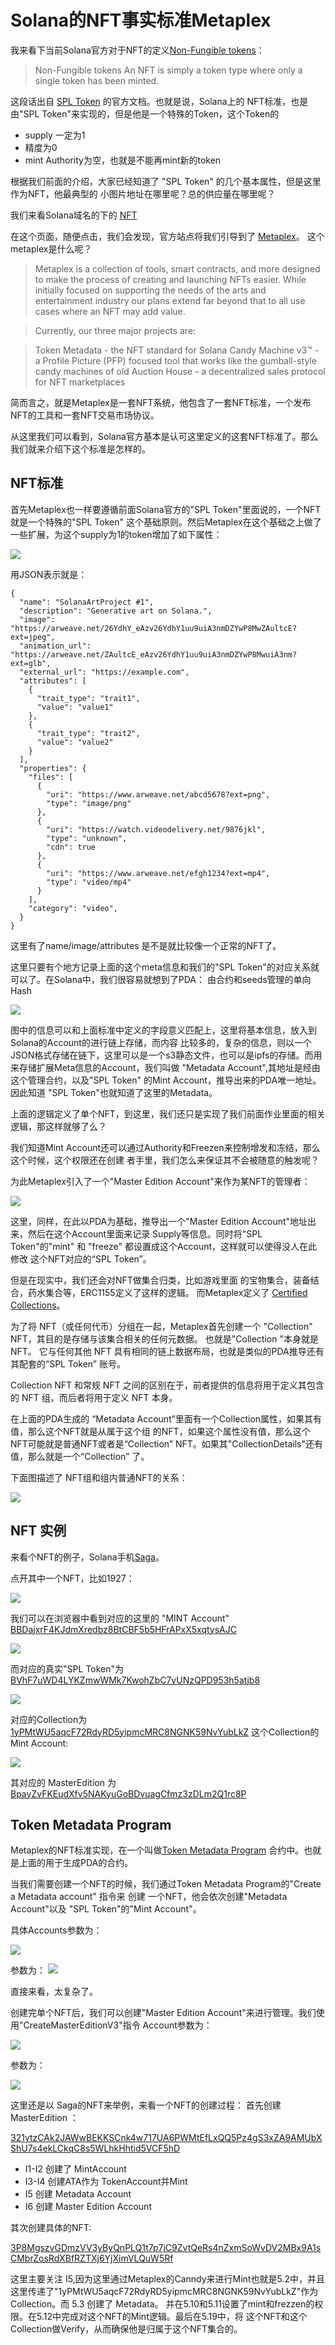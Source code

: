 # Solana的NFT事实标准Metaplex
我来看下当前Solana官方对于NFT的定义[Non-Fungible tokens](https://spl.solana.com/token#non-fungible-tokens)：

> Non-Fungible tokens
> An NFT is simply a token type where only a single token has been minted.

这段话出自 [SPL Token](https://spl.solana.com/token) 的官方文档。也就是说，Solana上的
NFT标准，也是由"SPL Token"来实现的，但是他是一个特殊的Token，这个Token的 

* supply 一定为1
* 精度为0
* mint Authority为空，也就是不能再mint新的token

根据我们前面的介绍，大家已经知道了 "SPL Token" 的几个基本属性，但是这里作为NFT，他最典型的
小图片地址在哪里呢？总的供应量在哪里呢？

我们来看Solana域名的下的 [NFT](https://solana.com/developers/nfts)

在这个页面，随便点击，我们会发现，官方站点将我们引导到了 [Metaplex](https://www.metaplex.com/)。
这个metaplex是什么呢？

> Metaplex is a collection of tools, smart contracts, and more designed to make the process of creating and launching NFTs easier. While initially focused on supporting the needs of the arts and entertainment industry our plans extend far beyond that to all use cases where an NFT may add value.

> Currently, our three major projects are:

> Token Metadata - the NFT standard for Solana
> Candy Machine v3™ - a Profile Picture (PFP) focused tool that works like the gumball-style candy machines of old
> Auction House - a decentralized sales protocol for NFT marketplaces


简而言之，就是Metaplex是一套NFT系统，他包含了一套NFT标准，一个发布NFT的工具和一套NFT交易市场协议。

从这里我们可以看到，Solana官方基本是认可这里定义的这套NFT标准了。那么我们就来介绍下这个标准是怎样的。

## NFT标准
首先Metaplex也一样要遵循前面Solana官方的"SPL Token"里面说的，一个NFT就是一个特殊的"SPL Token"
这个基础原则。然后Metaplex在这个基础之上做了一些扩展，为这个supply为1的token增加了如下属性：

![](./assets/images/nft_meta.png)

用JSON表示就是：

```
{
  "name": "SolanaArtProject #1",
  "description": "Generative art on Solana.",
  "image": "https://arweave.net/26YdhY_eAzv26YdhY1uu9uiA3nmDZYwP8MwZAultcE?ext=jpeg",
  "animation_url": "https://arweave.net/ZAultcE_eAzv26YdhY1uu9uiA3nmDZYwP8MwuiA3nm?ext=glb",
  "external_url": "https://example.com",
  "attributes": [
    {
      "trait_type": "trait1",
      "value": "value1"
    },
    {
      "trait_type": "trait2",
      "value": "value2"
    }
  ],
  "properties": {
    "files": [
      {
        "uri": "https://www.arweave.net/abcd5678?ext=png",
        "type": "image/png"
      },
      {
        "uri": "https://watch.videodelivery.net/9876jkl",
        "type": "unknown",
        "cdn": true
      },
      {
        "uri": "https://www.arweave.net/efgh1234?ext=mp4",
        "type": "video/mp4"
      }
    ],
    "category": "video",
  }
}
```

这里有了name/image/attributes 是不是就比较像一个正常的NFT了。

这里只要有个地方记录上面的这个meta信息和我们的"SPL Token"的对应关系就可以了。在Solana中，我们很容易就想到了PDA： 由合约和seeds管理的单向Hash

![](./assets/images/nft_pda_meta.png)

图中的信息可以和上面标准中定义的字段意义匹配上，这里将基本信息，放入到Solana的Account的进行链上存储，而内容
比较多的，复杂的信息，则以一个JSON格式存储在链下，这里可以是一个s3静态文件，也可以是ipfs的存储。而用来存储扩展Meta信息的Account，我们叫做 "Metadata Account",其地址是经由 这个管理合约，以及"SPL Token" 的Mint Account，推导出来的PDA唯一地址。因此知道 "SPL Token"也就知道了这里的Metadata。


上面的逻辑定义了单个NFT，到这里，我们还只是实现了我们前面作业里面的相关逻辑，那这样就够了么？

我们知道Mint Account还可以通过Authority和Freezen来控制增发和冻结，那么这个时候，这个权限还在创建
者手里，我们怎么来保证其不会被随意的触发呢？

为此Metaplex引入了一个"Master Edition Account"来作为某NFT的管理者：

![](./assets/images/erc721.png)

这里，同样，在此以PDA为基础，推导出一个"Master Edition Account"地址出来，然后在这个Account里面来记录
Supply等信息。同时将"SPL Token"的"mint" 和 "freeze" 都设置成这个Account，这样就可以使得没人在此修改
这个NFT对应的“SPL Token”。

但是在现实中，我们还会对NFT做集合归类，比如游戏里面 的宝物集合，装备结合，药水集合等，ERC1155定义了这样的逻辑。
而Metaplex定义了 [Certified Collections](https://docs.metaplex.com/programs/token-metadata/certified-collections)。

为了将 NFT（或任何代币）分组在一起，Metaplex首先创建一个 "Collection" NFT，其目的是存储与该集合相关的任何元数据。 也就是"Collection "本身就是 NFT。 它与任何其他 NFT 具有相同的链上数据布局，也就是类似的PDA推导还有其配套的“SPL Token” 账号。

Collection NFT 和常规 NFT 之间的区别在于，前者提供的信息将用于定义其包含的 NFT 组，而后者将用于定义 NFT 本身。

在上面的PDA生成的 “Metadata Account”里面有一个Collection属性，如果其有值，那么这个NFT就是从属于这个组
的NFT，如果这个属性没有值，那么这个NFT可能就是普通NFT或者是“Collection” NFT。如果其"CollectionDetails"还有值，那么就是一个“Collection” 了。

下面图描述了 NFT组和组内普通NFT的关系：

![](./assets/images/collection_nft.png)

## NFT 实例

来看个NFT的例子，Solana手机[Saga](https://magiceden.io/marketplace/saga)。

点开其中一个NFT，比如1927：

![](./assets/images/saga_1927.png)


我们可以在浏览器中看到对应的这里的 "MINT Account" [BBDajxrF4KJdmXredbz8BtCBF5b5HFrAPxX5xqtysAJC](https://solscan.io/token/BBDajxrF4KJdmXredbz8BtCBF5b5HFrAPxX5xqtysAJC#holders) 

![](./assets/images/solscan_1927_mintaccount.png)

而对应的真实"SPL Token"为 [BVhF7uWD4LYKZmwWMk7KwohZbC7vUNzQPD953h5atjb8](https://solscan.io/account/BVhF7uWD4LYKZmwWMk7KwohZbC7vUNzQPD953h5atjb8)

![](./assets/images/solscan_1927_tokenaccount.png)

对应的Collection为 [1yPMtWU5aqcF72RdyRD5yipmcMRC8NGNK59NvYubLkZ](https://solscan.io/token/1yPMtWU5aqcF72RdyRD5yipmcMRC8NGNK59NvYubLkZ) 这个Collection的 Mint Account:

![](./assets/images/solscan_saga_collection_mintaccount.png) 

其对应的 MasterEdition 为 [BpayZvFKEudXfv5NAKyuGoBDvuagCfmz3zDLm2Q1rc8P](https://solscan.io/account/BpayZvFKEudXfv5NAKyuGoBDvuagCfmz3zDLm2Q1rc8P)






## Token Metadata Program 

Metaplex的NFT标准实现，在一个叫做[Token Metadata Program](https://docs.metaplex.com/programs/token-metadata/overview) 合约中。也就是上面的用于生成PDA的合约。

当我们需要创建一个NFT的时候，我们通过Token Metadata Program的"Create a Metadata account" 指令来
创建 一个NFT，他会依次创建"Metadata Account"以及 "SPL Token"的"Mint Account"。

具体Accounts参数为：

![](./assets/images/create_metaaccount_args_account.png)

参数为：
![](./assets/images/create_metaaccount_args.png)

直接来看，太复杂了。

创建完单个NFT后，我们可以创建"Master Edition Account"来进行管理。我们使用"CreateMasterEditionV3"指令
Account参数为：

![](./assets/images/create_master_edtion_accounts.png)

参数为：

![](./assets/images/create_master_edition_args.png)

这里还是以 Saga的NFT来举例，来看一个NFT的创建过程：
首先创建 MasterEdition ：

[321ytzCAk2JAWwBEKKSCnk4w717UA6PWMtEfLxQQ5Pz4gS3xZA9AMUbXShU7s4ekLCkqC8s5WLhkHhtid5VCF5hD](https://solscan.io/tx/321ytzCAk2JAWwBEKKSCnk4w717UA6PWMtEfLxQQ5Pz4gS3xZA9AMUbXShU7s4ekLCkqC8s5WLhkHhtid5VCF5hD)

* I1-I2 创建了 MintAccount
* I3-I4 创建ATA作为 TokenAccount并Mint
* I5 创建 Metadata Account
* I6 创建 Master Edition Account

其次创建具体的NFT:

[3P8MgszvGDmzVV3yByQnPLQ1t7p7jC9ZvtQeRs4nZxmSoWvDV2MBx9A1sCMbrZosRdXBfRZTXj6YjXimVLQuW5Rf](https://solscan.io/tx/3P8MgszvGDmzVV3yByQnPLQ1t7p7jC9ZvtQeRs4nZxmSoWvDV2MBx9A1sCMbrZosRdXBfRZTXj6YjXimVLQuW5Rf)

这里主要关注 I5,因为这里通过Metaplex的Canndy来进行Mint也就是5.2中，并且这里传递了"1yPMtWU5aqcF72RdyRD5yipmcMRC8NGNK59NvYubLkZ"作为Collection。而 5.3 创建了 Metadata。
并在5.10和5.11设置了mint和frezzen的权限。在5.12中完成对这个NFT的Mint逻辑。最后在5.19中，将
这个NFT和这个Collection做Verify，从而确保他是归属于这个NFT集合的。
